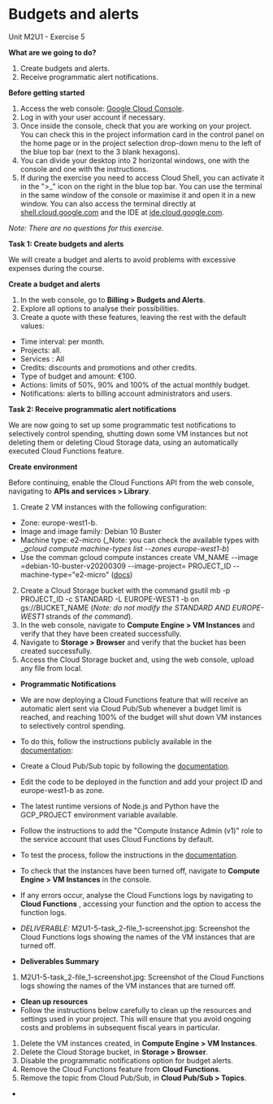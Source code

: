 # **Budgets and alerts**

Unit M2U1 - Exercise 5

**What are we going to do?**

1. Create budgets and alerts.
2. Receive programmatic alert notifications.

**Before getting started**

1. Access the web console: [Google Cloud Console](https://console.cloud.google.com/).
2. Log in with your user account if necessary.
3. Once inside the console, check that you are working on your project. You can check this in the project information card in the control panel on the home page or in the project selection drop-down menu to the left of the blue top bar (next to the 3 blank hexagons).
4. You can divide your desktop into 2 horizontal windows, one with the console and one with the instructions.
5. If during the exercise you need to access Cloud Shell, you can activate it in the ">_" icon on the right in the blue top bar. You can use the terminal in the same window of the console or maximise it and open it in a new window. You can also access the terminal directly at [shell.cloud.google.com](https://shell.cloud.google.com/) and the IDE at [ide.cloud.google.com](https://ide.cloud.google.com/).

_Note: There are no questions for this exercise._

**Task 1: Create budgets and alerts**

We will create a budget and alerts to avoid problems with excessive expenses during the course.

**Create a budget and alerts**

1. In the web console, go to  **Billing > Budgets and Alerts**.
2. Explore all options to analyse their possibilities.
3. Create a quote with these features, leaving the rest with the default values:
  - Time interval: per month.
  - Projects: all.
  - Services : All
  - Credits: discounts and promotions and other credits.
  - Type of budget and amount: €100.
  - Actions: limits of 50%, 90% and 100% of the actual monthly budget.
  - Notifications: alerts to billing account administrators and users.

**Task 2: Receive programmatic alert notifications**

We are now going to set up some programmatic test notifications to selectively control spending, shutting down some VM instances but not deleting them or deleting Cloud Storage data, using an automatically executed Cloud Functions feature.

**Create environment**

Before continuing, enable the Cloud Functions API from the web console, navigating to  **APIs and services > Library**.

1. Create 2 VM instances with the following configuration:
  - Zone: europe-west1-b.
  - Image and image family: Debian 10 Buster
  - Machine type: e2-micro (_Note: you can check the available types with __gcloud compute machine-types list --zones europe-west1-b_)
  - Use the comman gcloud compute instances create VM_NAME --image =debian-10-buster-v20200309 --image-project= PROJECT_ID --machine-type="e2-micro" ([docs](https://cloud.google.com/compute/docs/instances/create-start-instance#publicimage))
2. Create a Cloud Storage bucket with the command gsutil mb -p PROJECT_ID -c STANDARD -L EUROPE-WEST1 -b on gs://BUCKET_NAME  (_Note: do not modify the_ _STANDARD_ _AND_ _EUROPE-WEST1_ strands of _the command_).
3. In the web console, navigate to  **Compute Engine > VM Instances**  and verify that they have been created successfully.
4. Navigate to  **Storage > Browser**  and verify that the bucket has been created successfully.
5. Access the Cloud Storage bucket and, using the web console, upload any file from local.
  - **Programmatic Notifications**
  - We are now deploying a Cloud Functions feature that will receive an automatic alert sent via Cloud Pub/Sub whenever a budget limit is reached, and reaching 100% of the budget will shut down VM instances to selectively control spending.
  - To do this, follow the instructions publicly available in the [documentation](https://cloud.google.com/billing/docs/how-to/notify#selectively_control_usage):

- Create a Cloud Pub/Sub topic by following the [documentation](https://cloud.google.com/billing/docs/how-to/budgets-programmatic-notifications#manage-notifications).
- Edit the code to be deployed in the function and add your project ID and europe-west1-b as zone.
- The latest runtime versions of Node.js and Python have the GCP_PROJECT environment variable available.
- Follow the instructions to add the "Compute Instance Admin (v1)" role to the service account that uses Cloud Functions by default.
- To test the process, follow the instructions in the [documentation](https://cloud.google.com/billing/docs/how-to/notify#test-your-cloud-function).
- To check that the instances have been turned off, navigate to  **Compute Engine > VM Instances** in the console.
- If any errors occur, analyse the Cloud Functions logs by navigating to  **Cloud Functions** , accessing your function and the option to access the function logs.

- _DELIVERABLE:_ M2U1-5-task\_2-file\_1-screenshot.jpg: Screenshot the Cloud Functions logs showing the names of the VM instances that are turned off.
- **Deliverables Summary**

1. M2U1-5-task_2-file_1-screenshot.jpg: Screenshot of the Cloud Functions logs showing the names of the VM instances that are turned off.

- **Clean up resources**
- Follow the instructions below carefully to clean up the resources and settings used in your project. This will ensure that you avoid ongoing costs and problems in subsequent fiscal years in particular.

1. Delete the VM instances created, in  **Compute Engine > VM Instances**.
2. Delete the Cloud Storage bucket, in  **Storage > Browser**.
3. Disable the programmatic notifications option for budget alerts.
4. Remove the Cloud Functions feature from  **Cloud Functions**.
5. Remove the topic from Cloud Pub/Sub, in  **Cloud Pub/Sub > Topics**.

-
